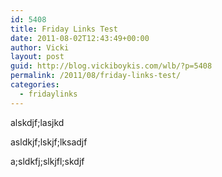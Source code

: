 ```yaml
---
id: 5408
title: Friday Links Test
date: 2011-08-02T12:43:49+00:00
author: Vicki
layout: post
guid: http://blog.vickiboykis.com/wlb/?p=5408
permalink: /2011/08/friday-links-test/
categories:
  - fridaylinks
---
```

alskdjf;lasjkd

asldkjf;lskjf;lksadjf

a;sldkfj;slkjfl;skdjf